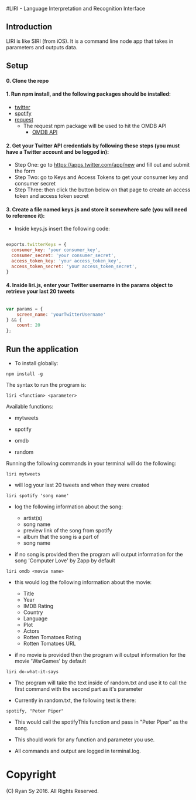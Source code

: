 #LIRI - Language Interpretation and Recognition Interface

## Introduction
LIRI is like SIRI (from iOS).  It is a command line node app that takes in parameters and outputs data.

## Setup
#### 0. Clone the repo

#### 1. Run npm install, and the following packages should be installed:

* [twitter](https://www.npmjs.com/package/twitter)
* [spotify](https://www.npmjs.com/package/spotify)
* [request](https://www.npmjs.com/package/request)
	* The request npm package will be used to hit the OMDB API
		* [OMDB API](http://www.omdbapi.com)

#### 2. Get your Twitter API credentials by following these steps (you must have a Twitter account and be logged in):

* Step One: go to https://apps.twitter.com/app/new and fill out and submit the form
* Step Two: go to Keys and Access Tokens to get your consumer key and consumer secret
* Step Three: then click the button below on that page to create an access token and access token secret

#### 3. Create a file named keys.js and store it somewhere safe (you will need to reference it):

* Inside keys.js insert the following code:

``` JavaScript

exports.twitterKeys = {
  consumer_key: 'your consumer_key',
  consumer_secret: 'your consumer_secret',
  access_token_key: 'your access_token_key',
  access_token_secret: 'your access_token_secret',
}

```
#### 4. Inside liri.js, enter your Twitter username in the params object to retrieve your last 20 tweets

``` JavaScript

var params = {
    screen_name: 'yourTwitterUsername'
} && {
    count: 20
};

```

## Run the application
* To install globally:
```
npm install -g
```
The syntax to run the program is:
```
liri <function> <parameter>
```

Available functions:
* mytweets

* spotify

* omdb

* random

Running the following commands in your terminal will do the following:

```
liri mytweets
```
* will log your last 20 tweets and when they were created

```
liri spotify 'song name'
```

* log the following information about the song:

	* artist(s)
	* song name
	* preview link of the song from spotify
	* album that the song is a part of
	* song name

* if no song is provided then the program will output information for the song 'Computer Love' by Zapp by default

```
liri omdb <movie name>
```

* this would log the following information about the movie:

	* Title
	* Year
	* IMDB Rating
	* Country
	* Language
	* Plot
	* Actors
	* Rotten Tomatoes Rating
	* Rotten Tomatoes URL

* if no movie is provided then the program will output information for the movie 'WarGames' by default

```
liri do-what-it-says
```

* The program will take the text inside of random.txt and use it to call the first command with the second part as it's parameter

* Currently in random.txt, the following text is there:

```
spotify, "Peter Piper"
```

* This would call the spotifyThis function and pass in "Peter Piper" as the song.

* This should work for any function and parameter you use.

* All commands and output are logged in terminal.log.

# Copyright
(C) Ryan Sy 2016. All Rights Reserved.
